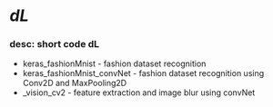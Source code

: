 # _dL_
<h3>desc: short code dL</h3>
<ul>
  <li> keras_fashionMnist - fashion dataset recognition </li>
  <li> keras_fashionMnist_convNet - fashion dataset recognition using Conv2D and MaxPooling2D </li>
  <li> _vision_cv2 - feature extraction and image blur using convNet </li>
</ul>  
